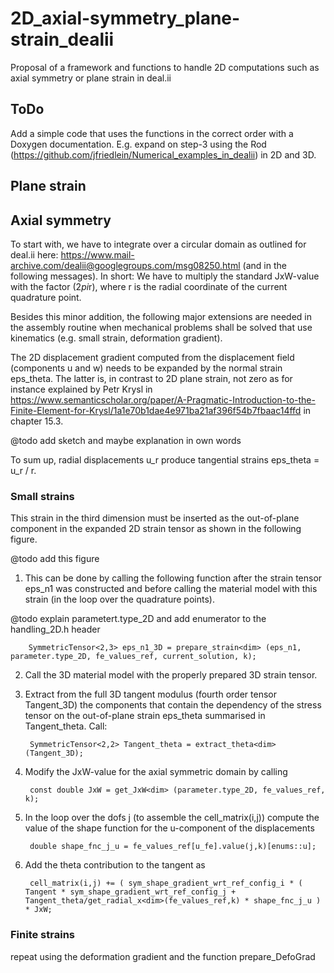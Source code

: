 # 2D_axial-symmetry_plane-strain_dealii
Proposal of a framework and functions to handle 2D computations such as axial symmetry or plane strain in deal.ii

## ToDo
Add a simple code that uses the functions in the correct order with a Doxygen documentation. E.g. expand on step-3 using the Rod (https://github.com/jfriedlein/Numerical_examples_in_dealii) in 2D and 3D.

## Plane strain

## Axial symmetry
To start with, we have to integrate over a circular domain as outlined for deal.ii here: https://www.mail-archive.com/dealii@googlegroups.com/msg08250.html (and in the following messages). In short: We have to multiply the standard JxW-value with the factor (2*pi*r), where r is the radial coordinate of the current quadrature point.

Besides this minor addition, the following major extensions are needed in the assembly routine when mechanical problems shall be solved that use kinematics (e.g. small strain, deformation gradient).

The 2D displacement gradient computed from the displacement field (components u and w) needs to be expanded by the normal strain eps_theta. The latter is, in contrast to 2D plane strain, not zero as for instance explained by Petr Krysl in https://www.semanticscholar.org/paper/A-Pragmatic-Introduction-to-the-Finite-Element-for-Krysl/1a1e70b1dae4e971ba21af396f54b7fbaac14ffd in chapter 15.3.

@todo add sketch and maybe explanation in own words

To sum up, radial displacements u_r produce tangential strains eps_theta = u_r / r.

### Small strains

This strain in the third dimension must be inserted as the out-of-plane component in the expanded 2D strain tensor as shown in the following figure.

@todo add this figure

1. This can be done by calling the following function after the strain tensor eps_n1 was constructed and before calling the material model with this strain (in the loop over the quadrature points).

@todo explain parametert.type_2D and add enumerator to the handling_2D.h header

		SymmetricTensor<2,3> eps_n1_3D = prepare_strain<dim> (eps_n1, parameter.type_2D, fe_values_ref, current_solution, k);

2. Call the 3D material model with the properly prepared 3D strain tensor.

3. Extract from the full 3D tangent modulus (fourth order tensor Tangent_3D) the components that contain the dependency of the stress tensor on the out-of-plane strain eps_theta summarised in Tangent_theta. Call:

		SymmetricTensor<2,2> Tangent_theta = extract_theta<dim> (Tangent_3D);

4. Modify the JxW-value for the axial symmetric domain by calling

		const double JxW = get_JxW<dim> (parameter.type_2D, fe_values_ref, k);

5. In the loop over the dofs j (to assemble the cell_matrix(i,j)) compute the value of the shape function for the u-component of the displacements

		double shape_fnc_j_u = fe_values_ref[u_fe].value(j,k)[enums::u];

6. Add the theta contribution to the tangent as

		cell_matrix(i,j) += ( sym_shape_gradient_wrt_ref_config_i * ( Tangent * sym_shape_gradient_wrt_ref_config_j + Tangent_theta/get_radial_x<dim>(fe_values_ref,k) * shape_fnc_j_u ) * JxW;

### Finite strains

repeat using the deformation gradient and the function prepare_DefoGrad


